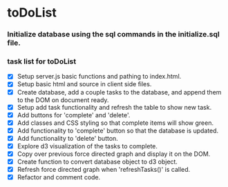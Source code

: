 # toDoList

### Initialize database using the sql commands in the initialize.sql file.

### task list for toDoList

- [x] Setup server.js basic functions and pathing to index.html.
- [x] Setup basic html and source in client side files.
- [x] Create database, add a couple tasks to the database, and append them
        to the DOM on document ready.
- [x] Setup add task functionality and refresh the table to show new task.
- [x] Add buttons for 'complete' and 'delete'.
- [x] Add classes and CSS styling so that complete items will show green.
- [x] Add functionality to 'complete' button so that the database is updated.
- [x] Add functionality to 'delete' button.
- [x] Explore d3 visualization of the tasks to complete.
- [x] Copy over previous force directed graph and display it on the DOM.
- [x] Create function to convert database object to d3 object.
- [x] Refresh force directed graph when 'refreshTasks()' is called.
- [x] Refactor and comment code.
